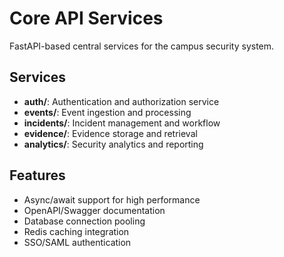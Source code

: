 # Core API Services

FastAPI-based central services for the campus security system.

## Services

- **auth/**: Authentication and authorization service
- **events/**: Event ingestion and processing
- **incidents/**: Incident management and workflow
- **evidence/**: Evidence storage and retrieval
- **analytics/**: Security analytics and reporting

## Features

- Async/await support for high performance
- OpenAPI/Swagger documentation
- Database connection pooling
- Redis caching integration
- SSO/SAML authentication